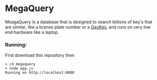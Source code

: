# MegaQuery
MeagaQuery is a database that is designed to search billions of key's that are similar, like a license plate number or a [GeoKey](https://github.com/lakefox/goekey), and runs on very low end hardware like a laptop.

### Running:

First download this repository then
```
> cd megaquery
> node app.js
Running on http://localhost:8080
```
